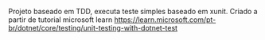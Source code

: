 Projeto baseado em TDD, executa teste simples baseado em xunit.
Criado a partir de tutorial microsoft learn 
https://learn.microsoft.com/pt-br/dotnet/core/testing/unit-testing-with-dotnet-test
